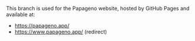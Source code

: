 This branch is used for the Papageno website, hosted by GitHub Pages and available at:

* https://papageno.app/
* https://www.papageno.app/ (redirect)
